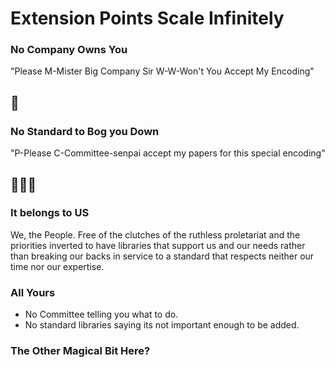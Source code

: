 # Extension Points Scale Infinitely


### No Company Owns You

"Please M-Mister Big Company Sir W-W-Won't You Accept My Encoding"

## 🥺


### No Standard to Bog you Down

"P-Please C-Committee-senpai accept my papers for this special encoding"

## 🥺🥺🥺


### It belongs to US

We, the People. Free of the clutches of the ruthless proletariat and the priorities inverted to have libraries that support us and our needs rather than breaking our backs in service to a standard that respects neither our time nor our expertise.


### All Yours

- No Committee telling you what to do.
- No standard libraries saying its not important enough to be added.


### The Other Magical Bit Here?
